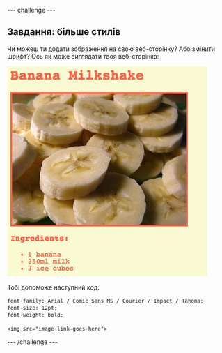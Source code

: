 \--- challenge \---

## Завдання: більше стилів

Чи можеш ти додати зображення на свою веб-сторінку? Або змінити шрифт? Ось як може виглядати твоя веб-сторінка:

![знімок екрану](images/recipe-final.png)

Тобі допоможе наступний код:

    font-family: Arial / Comic Sans MS / Courier / Impact / Tahoma;
    font-size: 12pt;
    font-weight: bold;
    
    <img src="image-link-goes-here">
    

\--- /challenge \---